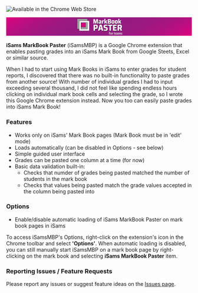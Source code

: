 ![Available in the Chrome Web Store](https://developer.chrome.com/webstore/images/ChromeWebStore_BadgeWBorder_v2_340x96.png)

![iSamsMBP](static/isamsmbp-webpage-banner-1.png)

**iSams MarkBook Paster** (iSamsMBP) is a Google Chrome extension that enables pasting grades into an iSams Mark Book from Google Steets, Excel or similar source. 

When I had to start using Mark Books in iSams to enter grades for student reports, I discovered that there was no built-in functionality to paste grades from another source! With number of individual grades I had to input exceeding several thousand, I did not feel like spending endless hours clicking on individual mark book cells and selecting the grade, so I wrote this Google Chrome extension instead. Now you too can easily paste grades into iSams Mark Book!

### Features

- Works only on iSams' Mark Book pages (Mark Book must be in 'edit' mode)
- Loads automatically (can be disabled in Options - see below)
- Simple guided user interface
- Grades can be pasted one column at a time (for now)
- Basic data validation built-in:
  * Checks that numder of grades being pasted matched the number of students in the mark book
  * Checks that values being pasted match the grade values accepted in the column being pasted into

### Options

- Enable/disable automatic loading of iSams MarkBook Paster on mark book pages in iSams

To access iSamsMBP's Options, right-click on the extension's icon in the Chrome toolbar and select __'Options'__.
When automatic loading is disabled, you can still manually start iSamsMBP on a mark book page by right-clicking on the mark book and selecting __iSams MarkBook Paster__ item.

### Reporting Issues / Feature Requests

Please report any issues or suggest feature ideas on the [Issues page](https://github.com/azadisaryev/iSamsMBP/issues).
